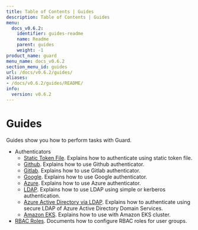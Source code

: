 ```yaml
---
title: Table of Contents | Guides
description: Table of Contents | Guides
menu:
  docs_v0.6.2:
    identifier: guides-readme
    name: Readme
    parent: guides
    weight: -1
product_name: guard
menu_name: docs_v0.6.2
section_menu_id: guides
url: /docs/v0.6.2/guides/
aliases:
- /docs/v0.6.2/guides/README/
info:
  version: v0.6.2
---
```


# Guides

Guides show you how to perform tasks with Guard.

- Authenticators
  - [Static Token File](/docs/v0.6.2/guides/authenticator/static_token_file). Explains how to authenticate using static token file.
  - [Github](/docs/v0.6.2/guides/authenticator/github). Explains how to use Github authenticator.
  - [Gitlab](/docs/v0.6.2/guides/authenticator/gitlab). Explains how to use Gitlab authenticator.
  - [Google](/docs/v0.6.2/guides/authenticator/google). Explains how to use Google authenticator.
  - [Azure](/docs/v0.6.2/guides/authenticator/azure). Explains how to use Azure authenticator.
  - [LDAP](/docs/v0.6.2/guides/authenticator/ldap). Explains how to use LDAP using simple or kerberos authentication.
  - [Azure Active Directory via LDAP](/docs/v0.6.2/guides/authenticator/ldap_azure). Explains how to authenticate using secure LDAP of Azure Active Directory Domain Services.
  - [Amazon EKS](/docs/v0.6.2/guides/authenticator/aws_eks). Explains how to use with Amazon EKS cluster.
- [RBAC Roles](/docs/v0.6.2/guides/rbac). Documents how to configure RBAC roles for user groups.
